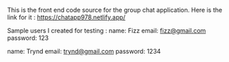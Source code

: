 This is the front end code source for the group chat application.
Here is the link for it :
https://chatapp978.netlify.app/

Sample users I created for testing :
name: Fizz
email: fizz@gmail.com
password: 123

name: Trynd
email: trynd@gmail.com
password: 1234
